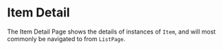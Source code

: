 # Item Detail

The Item Detail Page shows the details of instances of `Item`, and will most commonly be navigated to from `ListPage`.

